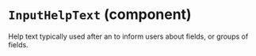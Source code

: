 `InputHelpText` (component)
===========================

Help text typically used after an <InputGroup>
to inform users about fields, or groups of fields.

